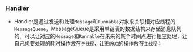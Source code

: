 ### Handler
+ Handler是通过发送和处理`Message`和`Runnable`对象来关联相对应线程的`MessageQueue`，MessageQueue是采用单链表的数据结构来存储消息队列的，可以让对应的`Message`和`Runnable`在未来的某个时间点进行相应处理，让自己想要处理的耗时操作放在`子线程`，让`更新UI`的操作放在`主线程`；
